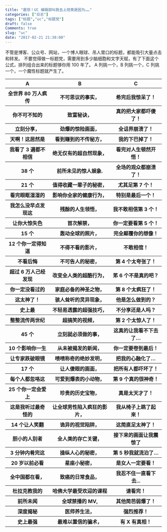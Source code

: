 ```yaml
---
title: "震惊！UC 编辑部叫我去上班竟是因为……"
categories: ["日志"]
tags: ["标题","uc","标题党"]
draft: false
Comments: true
slug: "uc"
date: "2017-02-21 21:30:00"
---
```


不管是博客、公众号、网站，一个博人眼球、吊人胃口的标题，都能吸引大量点击和转发。
不要觉得做一标题党，需要用到多少脑细胞和文字天赋，有了下面这个公式，排列组合出来的标题够你用 100 年了。
A 列挑一个，B 列挑一个，C 列挑一个，一个魔性标题就产生了。

<table>
<tr>    <th>    A    </th>    <th>    B    </th>    <th>    C    </th>    </tr>
<tr>    <th>    全世界 80 万人疯传    </th>    <th>    不可思议的事实，    </th>    <th>    希完后我惊呆了！    </th>    </tr>
<tr>    <th>    你不可不知的    </th>    <th>    致富秘诀，    </th>    <th>    真的把大家都吓傻了！    </th>    </tr>
<tr>    <th>    立刻分享，    </th>    <th>    劲爆的惊险画面，    </th>    <th>    全诅界崩溃了！    </th>    </tr>
<tr>    <th>    天啊！这居然是    </th>    <th>    看到赚到的不传秘方，    </th>    <th>    我的下巴掉了！    </th>    </tr>
<tr>    <th>    我看了 3 遍都不相信    </th>    <th>    绝无仅有的超自然现象，    </th>    <th>    看完对人生顿然开悟！    </th>    </tr>
<tr>    <th>    38 个    </th>    <th>    前所未见的惊人娱象.    </th>    <th>    全场的观众都崩溃了！    </th>    </tr>
<tr>    <th>    21 个    </th>    <th>    值得收藏一辈子的秘密，    </th>    <th>    尤其足第 7 个！    </th>    </tr>
<tr>    <th>    看完眼眶湿湿的    </th>    <th>    影响你全家的健康行为，    </th>    <th>    特别是最后一个！    </th>    </tr>
<tr>    <th>    我怎么没早点发现这    </th>    <th>    残酴的人生领悟，    </th>    <th>    我不敢相信第 3 个！    </th>    </tr>
<tr>    <th>    让你大惊失色    </th>    <th>    首次解禁，    </th>    <th>    你一定要看第 5 个！    </th>    </tr>
<tr>    <th>    15 个    </th>    <th>    轰动全球的照片，    </th>    <th>    完全颠覆你的想像！    </th>    </tr>
<tr>    <th>    12 个你一定得知道    </th>    <th>    不得不看的影片，    </th>    <th>    不敢相倌！    </th>    </tr>
<tr>    <th>    不看后悔    </th>    <th>    不可告人的秘密，    </th>    <th>    第 4 个太夸张了！    </th>    </tr>
<tr>    <th>    超过 6 万人己经发现    </th>    <th>    改变全人类的超酷行为，    </th>    <th>    笫 6 个不是真的吧？    </th>    </tr>
<tr>    <th>    你一定没看过的    </th>    <th>    家庭必备的神圣之物，    </th>    <th>    第 8 个太疯狂了！    </th>    </tr>
<tr>    <th>    这太神了！    </th>    <th>    骇人耸听的灵异现象，    </th>    <th>    他是怎么做到的？    </th>    </tr>
<tr>    <th>    史上最    </th>    <th>    不轻易透露的超强技巧，    </th>    <th>    不分享还是人吗？    </th>    </tr>
<tr>    <th>    整整流传两世纪    </th>    <th>    超搞笑的视频，    </th>    <th>    第 2 个太惊人了！    </th>    </tr>
<tr>    <th>    45 个    </th>    <th>    立刻就必须做的事，    </th>    <th>    这真的让我看不下去了…    </th>    </tr>
<tr>    <th>    10 个影响你一生    </th>    <th>    从未被揭发的新闻，    </th>    <th>    你一定要卷到最后！    </th>    </tr>
<tr>    <th>    让专家跌破眼镜    </th>    <th>    啧啧称奇的绝妙发明，    </th>    <th>    把我的心融化了…    </th>    </tr>
<tr>    <th>    17 个    </th>    <th>    让人傻眼的画面，    </th>    <th>    把所有人都吓坏了！    </th>    </tr>
<tr>    <th>    每个人都忽咯这    </th>    <th>    可爱到爆表的小动物，    </th>    <th>    第 9 个真的很神奇！    </th>    </tr>
<tr>    <th>    25 个你一定会爱上    </th>    <th>    珍贵的历史宝物，    </th>    <th>    真是太天才了！    </th>    </tr>
<tr>    <th>    这是我听过最奇怪的      </th>    <th>    让全球男性陷入疯狂的影片，    </th>    <th>    我从椅子上跳了起來！    </th>    </tr>
<tr>    <th>    14 个让人笑翻    </th>    <th>    诡异的视觉陷阱，    </th>    <th>    这简直足太神了！    </th>    </tr>
<tr>    <th>    胆小的人别者    </th>    <th>    全人类的存亡关键，    </th>    <th>    接下来的画面让我震惊了    </th>    </tr>
<tr>    <th>    3 分钟内肴完这    </th>    <th>    操纵人心的秘密，    </th>    <th>    第 5 秒我就流泊了…    </th>    </tr>
<tr>    <th>    20 岁以前必看    </th>    <th>    星座小秘密，    </th>    <th>    是女人一定要看！    </th>    </tr>
<tr>    <th>    全中国都在看，    </th>    <th>    致癌的日常食品，    </th>    <th>    我忍不住一直看下去...    </th>    </tr>
<tr>    <th>    杜拉克教我的    </th>    <th>    哈佛大学最受欢迎的课程    </th>    <th>    请看完！    </th>    </tr>
<tr>    <th>    前所未闻    </th>    <th>    全球禁播的 MV,    </th>    <th>    其他简芭弱爆了！    </th>    </tr>
<tr>    <th>    深度揭秘    </th>    <th>    医师养生法，    </th>    <th>    强烈推荐！    </th>    </tr>
<tr>    <th>    史上最强    </th>    <th>    最难以置信的骗术，    </th>    <th>    有 X 有真相！    </th>    </tr>
</table>

